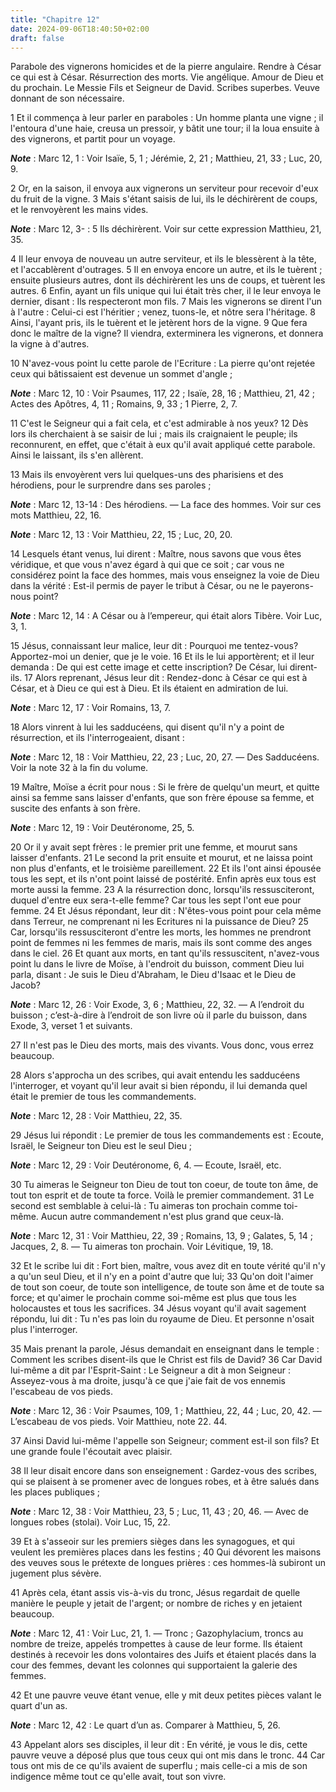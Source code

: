 ```yaml
---
title: "Chapitre 12"
date: 2024-09-06T18:40:50+02:00
draft: false
---
```



Parabole des vignerons homicides et de la pierre angulaire.
Rendre à César ce qui est à César.
Résurrection des morts.
Vie angélique.
Amour de Dieu et du prochain.
Le Messie Fils et Seigneur de David.
Scribes superbes.
Veuve donnant de son nécessaire.


1 Et il commença à leur parler en paraboles : Un homme planta une vigne ; il l'entoura d'une haie, creusa un pressoir, y bâtit une tour; il la loua ensuite à des vignerons, et partit pour un voyage.

***Note*** :  Marc 12, 1 : Voir Isaïe, 5, 1 ; Jérémie, 2, 21 ; Matthieu, 21, 33 ; Luc, 20, 9.

2 Or, en la saison, il envoya aux vignerons un serviteur pour recevoir d'eux du fruit de la vigne. 3 Mais s'étant saisis de lui, ils le déchirèrent de coups, et le renvoyèrent les mains vides.

***Note*** :  Marc 12, 3- : 5 Ils déchirèrent. Voir sur cette expression Matthieu, 21, 35.

4 Il leur envoya de nouveau un autre serviteur, et ils le blessèrent à la tête, et l'accablèrent d'outrages. 5 Il en envoya encore un autre, et ils le tuèrent ; ensuite plusieurs autres, dont ils déchirèrent les uns de coups, et tuèrent les autres. 6 Enfin, ayant un fils unique qui lui était très cher, il le leur envoya le dernier, disant : Ils respecteront mon fils. 7 Mais les vignerons se dirent l'un à l'autre : Celui-ci est l'héritier ; venez, tuons-le, et nôtre sera l'héritage. 8 Ainsi, l'ayant pris, ils le tuèrent et le jetèrent hors de la vigne. 9 Que fera donc le maître de la vigne? Il viendra, exterminera les vignerons, et donnera la vigne à d'autres.


10 N'avez-vous point lu cette parole de l'Ecriture : La pierre qu'ont rejetée ceux qui bâtissaient est devenue un sommet d'angle ;

***Note*** :  Marc 12, 10 : Voir Psaumes, 117, 22 ; Isaïe, 28, 16 ; Matthieu, 21, 42 ; Actes des Apôtres, 4, 11 ; Romains, 9, 33 ; 1 Pierre, 2, 7.

11 C'est le Seigneur qui a fait cela, et c'est admirable à nos yeux? 12 Dès lors ils cherchaient à se saisir de lui ; mais ils craignaient le peuple; ils reconnurent, en effet, que c'était à eux qu'il avait appliqué cette parabole. Ainsi le laissant, ils s'en allèrent.


13 Mais ils envoyèrent vers lui quelques-uns des pharisiens et des hérodiens, pour le surprendre dans ses paroles ;

***Note*** :  Marc 12, 13-14 : Des hérodiens. ― La face des hommes. Voir sur ces mots Matthieu, 22, 16.

***Note*** :  Marc 12, 13 : Voir Matthieu, 22, 15 ; Luc, 20, 20.

14 Lesquels étant venus, lui dirent : Maître, nous savons que vous êtes véridique, et que vous n'avez égard à qui que ce soit ; car vous ne considérez point la face des hommes, mais vous enseignez la voie de Dieu dans la vérité : Est-il permis de payer le tribut à César, ou ne le payerons-nous point?

***Note*** :  Marc 12, 14 : A César ou à l’empereur, qui était alors Tibère. Voir Luc, 3, 1.

15 Jésus, connaissant leur malice, leur dit : Pourquoi me tentez-vous? Apportez-moi un denier, que je le voie. 16 Et ils le lui apportèrent; et il leur demanda : De qui est cette image et cette inscription? De César, lui dirent-ils. 17 Alors reprenant, Jésus leur dit : Rendez-donc à César ce qui est à César, et à Dieu ce qui est à Dieu. Et ils étaient en admiration de lui.

***Note*** :  Marc 12, 17 : Voir Romains, 13, 7.


18 Alors vinrent à lui les sadducéens, qui disent qu'il n'y a point de résurrection, et ils l'interrogeaient, disant :

***Note*** :  Marc 12, 18 : Voir Matthieu, 22, 23 ; Luc, 20, 27. ― Des Sadducéens. Voir la note 32 à la fin du volume.

19 Maître, Moïse a écrit pour nous : Si le frère de quelqu'un meurt, et quitte ainsi sa femme sans laisser d'enfants, que son frère épouse sa femme, et suscite des enfants à son frère.

***Note*** :  Marc 12, 19 : Voir Deutéronome, 25, 5.

20 Or il y avait sept frères : le premier prit une femme, et mourut sans laisser d'enfants. 21 Le second la prit ensuite et mourut, et ne laissa point non plus d'enfants, et le troisième pareillement. 22 Et ils l'ont ainsi épousée tous les sept, et ils n'ont point laissé de postérité. Enfin après eux tous est morte aussi la femme. 23 A la résurrection donc, lorsqu'ils ressusciteront, duquel d'entre eux sera-t-elle femme? Car tous les sept l'ont eue pour femme. 24 Et Jésus répondant, leur dit : N'êtes-vous point pour cela même dans Terreur, ne comprenant ni les Ecritures ni la puissance de Dieu? 25 Car, lorsqu'ils ressusciteront d'entre les morts, les hommes ne prendront point de femmes ni les femmes de maris, mais ils sont comme des anges dans le ciel. 26 Et quant aux morts, en tant qu'ils ressuscitent, n'avez-vous point lu dans le livre de Moïse, à l'endroit du buisson, comment Dieu lui parla, disant : Je suis le Dieu d'Abraham, le Dieu d'Isaac et le Dieu de Jacob?

***Note*** :  Marc 12, 26 : Voir Exode, 3, 6 ; Matthieu, 22, 32. ― A l’endroit du buisson ; c’est-à-dire à l’endroit de son livre où il parle du buisson, dans Exode, 3, verset 1 et suivants.

27 Il n'est pas le Dieu des morts, mais des vivants. Vous donc, vous errez beaucoup.


28 Alors s'approcha un des scribes, qui avait entendu les sadducéens l'interroger, et voyant qu'il leur avait si bien répondu, il lui demanda quel était le premier de tous les commandements.

***Note*** :  Marc 12, 28 : Voir Matthieu, 22, 35.

29 Jésus lui répondit : Le premier de tous les commandements est : Ecoute, Israël, le Seigneur ton Dieu est le seul Dieu ;

***Note*** :  Marc 12, 29 : Voir Deutéronome, 6, 4. ― Ecoute, Israël, etc.

30 Tu aimeras le Seigneur ton Dieu de tout ton coeur, de toute ton âme, de tout ton esprit et de toute ta force. Voilà le premier commandement. 31 Le second est semblable à celui-là : Tu aimeras ton prochain comme toi-même. Aucun autre commandement n'est plus grand que ceux-là.

***Note*** :  Marc 12, 31 : Voir Matthieu, 22, 39 ; Romains, 13, 9 ; Galates, 5, 14 ; Jacques, 2, 8. ― Tu aimeras ton prochain. Voir Lévitique, 19, 18.

32 Et le scribe lui dit : Fort bien, maître, vous avez dit en toute vérité qu'il n'y a qu'un seul Dieu, et il n'y en a point d'autre que lui; 33 Qu'on doit l'aimer de tout son coeur, de toute son intelligence, de toute son âme et de toute sa force; et qu'aimer le prochain comme soi-même est plus que tous les holocaustes et tous les sacrifices. 34 Jésus voyant qu'il avait sagement répondu, lui dit : Tu n'es pas loin du royaume de Dieu. Et personne n'osait plus l'interroger.


35 Mais prenant la parole, Jésus demandait en enseignant dans le temple : Comment les scribes disent-ils que le Christ est fils de David? 36 Car David lui-même a dit par l'Esprit-Saint : Le Seigneur a dit à mon Seigneur : Asseyez-vous à ma droite, jusqu'à ce que j'aie fait de vos ennemis l'escabeau de vos pieds.

***Note*** :  Marc 12, 36 : Voir Psaumes, 109, 1 ; Matthieu, 22, 44 ; Luc, 20, 42. ― L’escabeau de vos pieds. Voir Matthieu, note 22. 44.

37 Ainsi David lui-même l'appelle son Seigneur; comment est-il son fils? Et une grande foule l'écoutait avec plaisir.


38 Il leur disait encore dans son enseignement : Gardez-vous des scribes, qui se plaisent à se promener avec de longues robes, et à être salués dans les places publiques ;

***Note*** :  Marc 12, 38 : Voir Matthieu, 23, 5 ; Luc, 11, 43 ; 20, 46. ― Avec de longues robes (stolai). Voir Luc, 15, 22.

39 Et à s'asseoir sur les premiers sièges dans les synagogues, et qui veulent les premières places dans les festins ; 40 Qui dévorent les maisons des veuves sous le prétexte de longues prières : ces hommes-là subiront un jugement plus sévère.


41 Après cela, étant assis vis-à-vis du tronc, Jésus regardait de quelle manière le peuple y jetait de l'argent; or nombre de riches y en jetaient beaucoup.

***Note*** :  Marc 12, 41 : Voir Luc, 21, 1. ― Tronc ; Gazophylacium, troncs au nombre de treize, appelés trompettes à cause de leur forme. Ils étaient destinés à recevoir les dons volontaires des Juifs et étaient placés dans la cour des femmes, devant les colonnes qui supportaient la galerie des femmes.

42 Et une pauvre veuve étant venue, elle y mit deux petites pièces valant le quart d'un as.

***Note*** :  Marc 12, 42 : Le quart d’un as. Comparer à Matthieu, 5, 26.

43 Appelant alors ses disciples, il leur dit : En vérité, je vous le dis, cette pauvre veuve a déposé plus que tous ceux qui ont mis dans le tronc. 44 Car tous ont mis de ce qu'ils avaient de superflu ; mais celle-ci a mis de son indigence même tout ce qu'elle avait, tout son vivre.

